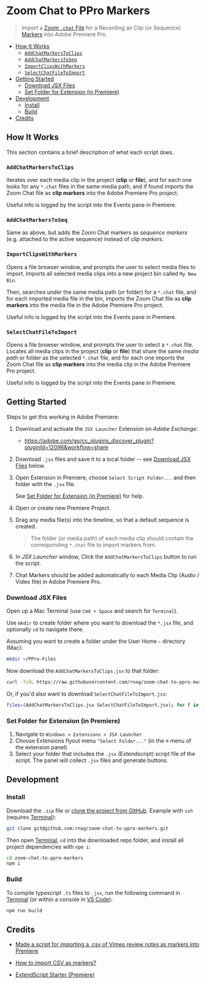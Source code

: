 # Zoom Chat to PPro Markers

> Import a [Zoom `.chat` File](https://support.zoom.com/hc/en/article?id=zm_kb&sysparm_article=KB0067312) for a Recording as Clip (or Sequence) [Markers](https://helpx.adobe.com/premiere-pro/using/markers.html) into Adobe Premiere Pro.

- [How It Works](#how-it-works)
	- [`AddChatMarkersToClips`](#addchatmarkerstoclips)
	- [`AddChatMarkersToSeq`](#addchatmarkerstoseq)
	- [`ImportClipsWithMarkers`](#importclipswithmarkers)
	- [`SelectChatFileToImport`](#selectchatfiletoimport)
- [Getting Started](#getting-started)
	- [Download JSX Files](#download-jsx-files)
	- [Set Folder for Extension (in Premiere)](#set-folder-for-extension-in-premiere)
- [Development](#development)
	- [Install](#install)
	- [Build](#build)
- [Credits](#credits)

## How It Works

This section contains a brief description of what each script does.

### `AddChatMarkersToClips`

Iterates over each media clip in the project (**clip** or **file**), and for each one looks for any `*.chat` files in the same media path, and if found imports the Zoom Chat file as **clip markers** into the Adobe Premiere Pro project.

Useful info is logged by the script into the Events pane in Premiere.

### `AddChatMarkersToSeq`

Same as above, but adds the Zoom Chat markers as _sequence markers_ (e.g. attached to the active sequence) instead of _clip markers_.

### `ImportClipsWithMarkers`

Opens a file browser window, and prompts the user to select media files to import. Imports all selected media clips into a new project bin called `My New Bin`.

Then, searches under the same media path (or folder) for a `*.chat` file, and for each imported media file in the bin, imports the Zoom Chat file as **clip markers** into the media file in the Adobe Premiere Pro project.

Useful info is logged by the script into the Events pane in Premiere.

### `SelectChatFileToImport`

Opens a file browser window, and prompts the user to select a `*.chat` file. Locates all media clips in the project (**clip** or **file**) that share the same _media path_ or folder as the selected `*.chat` file, and for each one imports the Zoom Chat file as **clip markers** into the media clip in the Adobe Premiere Pro project.

Useful info is logged by the script into the Events pane in Premiere.

## Getting Started

Steps to get this working in Adobe Premiere:

1. Download and activate the `JSX Launcher` Extension on _Adobe Exchange_:

    - https://adobe.com/go/cc_plugins_discover_plugin?pluginId=12096&workflow=share

2. Download `.jsx` files and save it to a local folder -- see [Download JSX Files](#download-jsx-files) below.

3. Open Extension in Premiere, choose `Select Script Folder...` and then folder with the `.jsx` file.

    See [Set Folder for Extension (in Premiere)](#set-folder-for-extension-in-premiere) for help.

4. Open or create new Premiere Project.

5. Drag any media file(s) into the timeline, so that a default sequence is created.

    > The folder (or media path) of each media clip should contain the corresponding `*.chat` file to import markers from.

6. In _JSX Launcher_ window, Click the `AddChatMarkersToClips` button to run the script.

7. Chat Markers should be added automatically to each Media Clip (Audio / Video file) in Adobe Premiere Pro.

### Download JSX Files

Open up a Mac Terminal (use `Cmd + Space` and search for `Terminal`).

Use `mkdir` to create folder where you want to download the `*.jsx` file, and optionally `cd` to navigate there.

Assuming you want to create a folder under the User Home `~` directory (Mac):

```sh
mkdir ~/PPro-Files
```

Now download the `AddChatMarkersToClips.jsx` to that folder:

```sh
curl -fsSL https://raw.githubusercontent.com/rnag/zoom-chat-to-ppro-markers/main/minified/AddChatMarkersToSeq.jsx -o ~/PPro-Files/AddChatMarkersToClips.jsx
```

Or, if you'd also want to download `SelectChatFileToImport.jsx`:

```sh
files=(AddChatMarkersToClips.jsx SelectChatFileToImport.jsx); for f in ${files[*]}; do curl -fsSL "https://raw.githubusercontent.com/rnag/zoom-chat-to-ppro-markers/main/minified/${f}" -o ~/PPro-Files/"${f}"; done
```

### Set Folder for Extension (in Premiere)

1. Navigate to `Windows > Extensions > JSX Launcher`
2. Choose Extensions flyout menu `"Select Folder..."` (in the ≡ menu of the extension panel)
3. Select your folder that includes the `.jsx` (Extendscript) script file of the script.
   The panel will collect `.jsx` files and generate buttons.

## Development

### Install

[Terminal]: https://support.apple.com/guide/terminal/what-is-terminal-trmld4c92d55/mac

Download the `.zip` file or [clone the project from GitHub](https://docs.github.com/en/repositories/creating-and-managing-repositories/cloning-a-repository). Example with `ssh` (requires [Terminal]):

```sh
git clone git@github.com:rnag/zoom-chat-to-ppro-markers.git
```

Then open [Terminal], `cd` into the downloaded repo folder, and install all project dependencies with `npm i`:

```sh
cd zoom-chat-to-ppro-markers
npm i
```

### Build

To compile typescript `.ts` files to `.jsx`, run the following command in [Terminal] (or within a console in [VS Code](https://code.visualstudio.com/)):

```sh
npm run build
```

## Credits

-   [Made a script for importing a .csv of Vimeo review notes as markers into Premiere](https://www.reddit.com/r/editors/comments/11qkrev/made_a_script_for_importing_a_csv_of_vimeo_review/)

-   [How to import CSV as markers?](https://www.reddit.com/r/premiere/comments/mrcvao/how_to_import_csv_as_markers/)

-   [ExtendScript Starter (Premiere)](https://github.com/adobe-extension-tools/extendscript-starter/blob/master/src/Premiere/index.ts)
